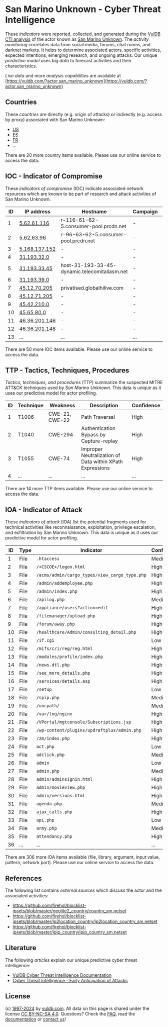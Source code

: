 # San Marino Unknown - Cyber Threat Intelligence

These _indicators_ were reported, collected, and generated during the [VulDB CTI analysis](https://vuldb.com/?kb.cti) of the actor known as [San Marino Unknown](https://vuldb.com/?actor.san_marino_unknown). The _activity monitoring_ correlates data from social media, forums, chat rooms, and darknet markets. It helps to determine associated actors, specific activities, expected intentions, emerging research, and ongoing attacks. Our unique _predictive model_ uses _big data_ to forecast activities and their characteristics.

_Live data_ and more _analysis capabilities_ are available at [https://vuldb.com/?actor.san_marino_unknown](https://vuldb.com/?actor.san_marino_unknown)

## Countries

These _countries_ are directly (e.g. origin of attacks) or indirectly (e.g. access by proxy) associated with San Marino Unknown:

* [US](https://vuldb.com/?country.us)
* [ES](https://vuldb.com/?country.es)
* [FR](https://vuldb.com/?country.fr)
* ...

There are 20 more country items available. Please use our online service to access the data.

## IOC - Indicator of Compromise

These _indicators of compromise_ (IOC) indicate associated network resources which are known to be part of research and attack activities of San Marino Unknown.

ID | IP address | Hostname | Campaign | Confidence
-- | ---------- | -------- | -------- | ----------
1 | [5.62.61.116](https://vuldb.com/?ip.5.62.61.116) | r-116-61-62-5.consumer-pool.prcdn.net | - | High
2 | [5.62.63.96](https://vuldb.com/?ip.5.62.63.96) | r-96-63-62-5.consumer-pool.prcdn.net | - | High
3 | [5.168.137.152](https://vuldb.com/?ip.5.168.137.152) | - | - | High
4 | [31.193.32.0](https://vuldb.com/?ip.31.193.32.0) | - | - | High
5 | [31.193.33.45](https://vuldb.com/?ip.31.193.33.45) | host-31-193-33-45-dynamic.telecomitaliasm.net | - | High
6 | [31.193.39.0](https://vuldb.com/?ip.31.193.39.0) | - | - | High
7 | [45.12.70.205](https://vuldb.com/?ip.45.12.70.205) | privatised.globalhilive.com | - | High
8 | [45.12.71.205](https://vuldb.com/?ip.45.12.71.205) | - | - | High
9 | [45.42.210.0](https://vuldb.com/?ip.45.42.210.0) | - | - | High
10 | [45.65.80.0](https://vuldb.com/?ip.45.65.80.0) | - | - | High
11 | [46.36.201.146](https://vuldb.com/?ip.46.36.201.146) | - | - | High
12 | [46.36.201.148](https://vuldb.com/?ip.46.36.201.148) | - | - | High
13 | ... | ... | ... | ...

There are 50 more IOC items available. Please use our online service to access the data.

## TTP - Tactics, Techniques, Procedures

_Tactics, techniques, and procedures_ (TTP) summarize the suspected MITRE ATT&CK techniques used by _San Marino Unknown_. This data is unique as it uses our predictive model for actor profiling.

ID | Technique | Weakness | Description | Confidence
-- | --------- | -------- | ----------- | ----------
1 | T1006 | CWE-21, CWE-22 | Path Traversal | High
2 | T1040 | CWE-294 | Authentication Bypass by Capture-replay | High
3 | T1055 | CWE-74 | Improper Neutralization of Data within XPath Expressions | High
4 | ... | ... | ... | ...

There are 14 more TTP items available. Please use our online service to access the data.

## IOA - Indicator of Attack

These _indicators of attack_ (IOA) list the potential fragments used for technical activities like reconnaissance, exploitation, privilege escalation, and exfiltration by San Marino Unknown. This data is unique as it uses our predictive model for actor profiling.

ID | Type | Indicator | Confidence
-- | ---- | --------- | ----------
1 | File | `.htaccess` | Medium
2 | File | `/+CSCOE+/logon.html` | High
3 | File | `/acms/admin/cargo_types/view_cargo_type.php` | High
4 | File | `/admin/addemployee.php` | High
5 | File | `/admin/index.php` | High
6 | File | `/apilog.php` | Medium
7 | File | `/appliance/users?action=edit` | High
8 | File | `/filemanager/upload.php` | High
9 | File | `/forum/away.php` | High
10 | File | `/healthcare/Admin/consulting_detail.php` | High
11 | File | `/if.cgi` | Low
12 | File | `/mifs/c/i/reg/reg.html` | High
13 | File | `/modules/profile/index.php` | High
14 | File | `/news.dtl.php` | High
15 | File | `/see_more_details.php` | High
16 | File | `/services/details.asp` | High
17 | File | `/setup` | Low
18 | File | `/spip.php` | Medium
19 | File | `/uncpath/` | Medium
20 | File | `/var/log/nginx` | High
21 | File | `/VPortal/mgtconsole/Subscriptions.jsp` | High
22 | File | `/wp-content/plugins/updraftplus/admin.php` | High
23 | File | `/zm/index.php` | High
24 | File | `act.php` | Low
25 | File | `adclick.php` | Medium
26 | File | `admin` | Low
27 | File | `admin.php` | Medium
28 | File | `admin/adminsignin.html` | High
29 | File | `admin/movieview.php` | High
30 | File | `admin/versions.html` | High
31 | File | `agenda.php` | Medium
32 | File | `ajax_calls.php` | High
33 | File | `api.php` | Low
34 | File | `army.php` | Medium
35 | File | `attendancy.php` | High
36 | ... | ... | ...

There are 306 more IOA items available (file, library, argument, input value, pattern, network port). Please use our online service to access the data.

## References

The following list contains _external sources_ which discuss the actor and the associated activities:

* https://github.com/firehol/blocklist-ipsets/blob/master/geolite2_country/country_sm.netset
* https://github.com/firehol/blocklist-ipsets/blob/master/ip2location_country/ip2location_country_sm.netset
* https://github.com/firehol/blocklist-ipsets/blob/master/ipip_country/ipip_country_sm.netset

## Literature

The following _articles_ explain our unique predictive cyber threat intelligence:

* [VulDB Cyber Threat Intelligence Documentation](https://vuldb.com/?kb.cti)
* [Cyber Threat Intelligence - Early Anticipation of Attacks](https://www.scip.ch/en/?labs.20201022)

## License

(c) [1997-2024](https://vuldb.com/?kb.changelog) by [vuldb.com](https://vuldb.com/?kb.about). All data on this page is shared under the license [CC BY-NC-SA 4.0](https://creativecommons.org/licenses/by-nc-sa/4.0/). Questions? Check the [FAQ](https://vuldb.com/?kb.faq), read the [documentation](https://vuldb.com/?kb) or [contact us](https://vuldb.com/?contact)!
